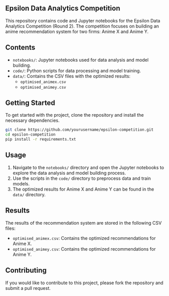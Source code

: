 ## Epsilon Data Analytics Competition

This repository contains code and Jupyter notebooks for the Epsilon Data Analytics Competition (Round 2). The competition focuses on building an anime recommendation system for two firms: Anime X and Anime Y.

## Contents

- `notebooks/`: Jupyter notebooks used for data analysis and model building.
- `code/`: Python scripts for data processing and model training.
- `data/`: Contains the CSV files with the optimized results:
    - `optimised_animex.csv`
    - `optimised_animey.csv`

## Getting Started

To get started with the project, clone the repository and install the necessary dependencies.

```bash
git clone https://github.com/yourusername/epsilon-competition.git
cd epsilon-competition
pip install -r requirements.txt
```

## Usage

1. Navigate to the `notebooks/` directory and open the Jupyter notebooks to explore the data analysis and model building process.
2. Use the scripts in the `code/` directory to preprocess data and train models.
3. The optimized results for Anime X and Anime Y can be found in the `data/` directory.

## Results

The results of the recommendation system are stored in the following CSV files:
- `optimised_animex.csv`: Contains the optimized recommendations for Anime X.
- `optimised_animey.csv`: Contains the optimized recommendations for Anime Y.

## Contributing

If you would like to contribute to this project, please fork the repository and submit a pull request.

